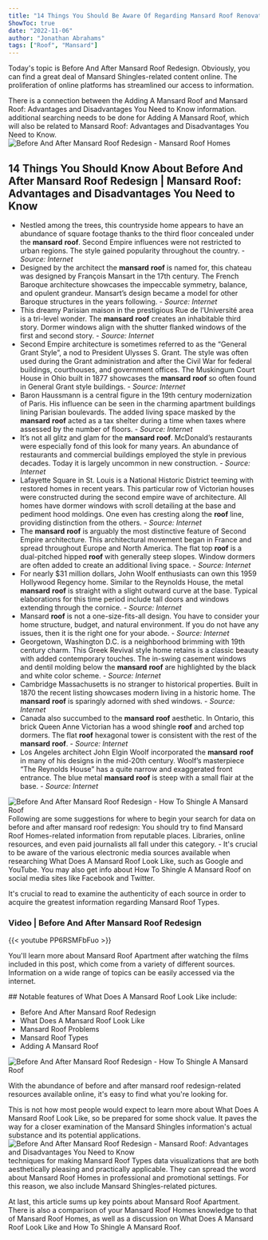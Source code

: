 ```yaml
---
title: "14 Things You Should Be Aware Of Regarding Mansard Roof Renovation"
ShowToc: true 
date: "2022-11-06"
author: "Jonathan Abrahams" 
tags: ["Roof", "Mansard"]
---
```


	
Today's topic is Before And After Mansard Roof Redesign. Obviously, you can find a great deal of Mansard Shingles-related content online. The proliferation of online platforms has streamlined our access to information.

There is a connection between the Adding A Mansard Roof and Mansard Roof: Advantages and Disadvantages You Need to Know information. additional searching needs to be done for Adding A Mansard Roof, which will also be related to Mansard Roof: Advantages and Disadvantages You Need to Know.
<img loading="lazy" src="http://www.kcscreen.com/wp-content/gallery/mansard-gable_1/05106mb.jpg" onerror="this.onerror=null;this.src='https://blogger.googleusercontent.com/img/a/AVvXsEhe7F7TRXHtjiKvHb5vS7DmnxvpHiDyoYyYvm1nHB3Qp2_w3BnM6A2eq4v7FYxCC9bfZt3a9vIMtAYEKUiaDQbHMg-ViyGmRIj39MLp0bGFfgfYw1Dc9q_H-T0wiTm3l0Uq42dETrN9eC8aGJ9_IORZsxST1AcLR7np1koOfcc7tnHa4S8Mwz_xD9d0=s16000';" alt="Before And After Mansard Roof Redesign - Mansard Roof Homes" >

## 14 Things You Should Know About Before And After Mansard Roof Redesign | Mansard Roof: Advantages and Disadvantages You Need to Know
-   Nestled among the trees, this countryside home appears to have an abundance of square footage thanks to the third floor concealed under the **mansard** **roof**. Second Empire influences were not restricted to urban regions. The style gained popularity throughout the country. - <cite>Source: Internet</cite>
-   Designed by the architect the **mansard** **roof** is named for, this chateau was designed by François Mansart in the 17th century. The French Baroque architecture showcases the impeccable symmetry, balance, and opulent grandeur. Mansart’s design became a model for other Baroque structures in the years following. - <cite>Source: Internet</cite>
-   This dreamy Parisian maison in the prestigious Rue de l’Université area is a tri-level wonder. The **mansard** **roof** creates an inhabitable third story. Dormer windows align with the shutter flanked windows of the first and second story. - <cite>Source: Internet</cite>
-   Second Empire architecture is sometimes referred to as the “General Grant Style”, a nod to President Ulysses S. Grant. The style was often used during the Grant administration and after the Civil War for federal buildings, courthouses, and government offices. The Muskingum Court House in Ohio built in 1877 showcases the **mansard** **roof** so often found in General Grant style buildings. - <cite>Source: Internet</cite>
-   Baron Haussmann is a central figure in the 19th century modernization of Paris. His influence can be seen in the charming apartment buildings lining Parisian boulevards. The added living space masked by the **mansard** **roof** acted as a tax shelter during a time when taxes where assessed by the number of floors. - <cite>Source: Internet</cite>
-   It’s not all glitz and glam for the **mansard** **roof**. McDonald’s restaurants were especially fond of this look for many years. An abundance of restaurants and commercial buildings employed the style in previous decades. Today it is largely uncommon in new construction. - <cite>Source: Internet</cite>
-   Lafayette Square in St. Louis is a National Historic District teeming with restored homes in recent years. This particular row of Victorian houses were constructed during the second empire wave of architecture. All homes have dormer windows with scroll detailing at the base and pediment hood moldings. One even has cresting along the **roof** line, providing distinction from the others. - <cite>Source: Internet</cite>
-   The **mansard** **roof** is arguably the most distinctive feature of Second Empire architecture. This architectural movement began in France and spread throughout Europe and North America. The flat top **roof** is a dual-pitched hipped **roof** with generally steep slopes. Window dormers are often added to create an additional living space. - <cite>Source: Internet</cite>
-   For nearly $31 million dollars, John Woolf enthusiasts can own this 1959 Hollywood Regency home. Similar to the Reynolds House, the metal **mansard** **roof** is straight with a slight outward curve at the base. Typical elaborations for this time period include tall doors and windows extending through the cornice. - <cite>Source: Internet</cite>
-   Mansard **roof** is not a one-size-fits-all design. You have to consider your home structure, budget, and natural environment. If you do not have any issues, then it is the right one for your abode. - <cite>Source: Internet</cite>
-   Georgetown, Washington D.C. is a neighborhood brimming with 19th century charm. This Greek Revival style home retains is a classic beauty with added contemporary touches. The in-swing casement windows and dentil molding below the **mansard** **roof** are highlighted by the black and white color scheme. - <cite>Source: Internet</cite>
-   Cambridge Massachusetts is no stranger to historical properties. Built in 1870 the recent listing showcases modern living in a historic home. The **mansard** **roof** is sparingly adorned with shed windows. - <cite>Source: Internet</cite>
-   Canada also succumbed to the **mansard** **roof** aesthetic. In Ontario, this brick Queen Anne Victorian has a wood shingle **roof** and arched top dormers. The flat **roof** hexagonal tower is consistent with the rest of the **mansard** **roof**. - <cite>Source: Internet</cite>
-   Los Angeles architect John Elgin Woolf incorporated the **mansard** **roof** in many of his designs in the mid-20th century. Woolf’s masterpiece “The Reynolds House” has a quite narrow and exaggerated front entrance. The blue metal **mansard** **roof** is steep with a small flair at the base. - <cite>Source: Internet</cite>


<img loading="lazy" src="https://s3-eu-west-2.amazonaws.com/homebuilding-assets/prodwebsite/content/uploads/2014/06/22150120/dawson-kitchen-extension-lead-image.jpg" onerror="this.onerror=null;this.src='https://blogger.googleusercontent.com/img/a/AVvXsEhe7F7TRXHtjiKvHb5vS7DmnxvpHiDyoYyYvm1nHB3Qp2_w3BnM6A2eq4v7FYxCC9bfZt3a9vIMtAYEKUiaDQbHMg-ViyGmRIj39MLp0bGFfgfYw1Dc9q_H-T0wiTm3l0Uq42dETrN9eC8aGJ9_IORZsxST1AcLR7np1koOfcc7tnHa4S8Mwz_xD9d0=s16000';" alt="Before And After Mansard Roof Redesign - How To Shingle A Mansard Roof" >
Following are some suggestions for where to begin your search for data on before and after mansard roof redesign:
You should try to find Mansard Roof Homes-related information from reputable places. Libraries, online resources, and even paid journalists all fall under this category.
- It's crucial to be aware of the various electronic media sources available when researching What Does A Mansard Roof Look Like, such as Google and YouTube. You may also get info about How To Shingle A Mansard Roof on social media sites like Facebook and Twitter.

It's crucial to read to examine the authenticity of each source in order to acquire the greatest information regarding Mansard Roof Types.

### Video | Before And After Mansard Roof Redesign
{{< youtube PP6RSMFbFuo >}} 

You'll learn more about Mansard Roof Apartment after watching the films included in this post, which come from a variety of different sources. Information on a wide range of topics can be easily accessed via the internet.
<script async="async" data-cfasync="false" src="//normallydemandedalter.com/fe63df3c5408708b15d8dc3d9b206b31/invoke.js"></script>
<div id="container-fe63df3c5408708b15d8dc3d9b206b31"></div>
## Notable features of What Does A Mansard Roof Look Like include:

- Before And After Mansard Roof Redesign
- What Does A Mansard Roof Look Like
- Mansard Roof Problems
- Mansard Roof Types
- Adding A Mansard Roof

 <img loading="lazy" src="https://i.pinimg.com/originals/63/09/ff/6309ff60166310ca785f1b7c9d36846f.png" onerror="this.onerror=null;this.src='https://blogger.googleusercontent.com/img/a/AVvXsEhe7F7TRXHtjiKvHb5vS7DmnxvpHiDyoYyYvm1nHB3Qp2_w3BnM6A2eq4v7FYxCC9bfZt3a9vIMtAYEKUiaDQbHMg-ViyGmRIj39MLp0bGFfgfYw1Dc9q_H-T0wiTm3l0Uq42dETrN9eC8aGJ9_IORZsxST1AcLR7np1koOfcc7tnHa4S8Mwz_xD9d0=s16000';" alt="Before And After Mansard Roof Redesign - How To Shingle A Mansard Roof" >

With the abundance of before and after mansard roof redesign-related resources available online, it's easy to find what you're looking for.

This is not how most people would expect to learn more about What Does A Mansard Roof Look Like, so be prepared for some shock value. It paves the way for a closer examination of the Mansard Shingles information's actual substance and its potential applications.
<img loading="lazy" src="https://i.pinimg.com/736x/cc/3c/0a/cc3c0af0d74c301baa305a920e1382d0.jpg" onerror="this.onerror=null;this.src='https://blogger.googleusercontent.com/img/a/AVvXsEhe7F7TRXHtjiKvHb5vS7DmnxvpHiDyoYyYvm1nHB3Qp2_w3BnM6A2eq4v7FYxCC9bfZt3a9vIMtAYEKUiaDQbHMg-ViyGmRIj39MLp0bGFfgfYw1Dc9q_H-T0wiTm3l0Uq42dETrN9eC8aGJ9_IORZsxST1AcLR7np1koOfcc7tnHa4S8Mwz_xD9d0=s16000';" alt="Before And After Mansard Roof Redesign - Mansard Roof: Advantages and Disadvantages You Need to Know" >
techniques for making Mansard Roof Types data visualizations that are both aesthetically pleasing and practically applicable. They can spread the word about Mansard Roof Homes in professional and promotional settings. For this reason, we also include Mansard Shingles-related pictures.

At last, this article sums up key points about Mansard Roof Apartment. There is also a comparison of your Mansard Roof Homes knowledge to that of Mansard Roof Homes, as well as a discussion on What Does A Mansard Roof Look Like and How To Shingle A Mansard Roof.
	
	

